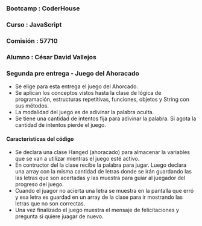 ### Bootcamp : CoderHouse 
### Curso : JavaScript
### Comisión : 57710
### Alumno : César David Vallejos

### Segunda pre entrega - Juego del Ahoracado
- Se elige para esta entrega el juego del Ahorcado.
- Se aplican los conceptos vistos hasta la clase de lógica de programación, estructuras repetitivas, funciones, objetos y String con sus métodos.
- La modalidad del juego es de adivinar la palabra oculta.
- Se tiene una cantidad de intentos fija para adivinar la palabra. Si agota la cantidad de intentos pierde el juego.

#### Caracteristicas del código
- Se declara una clase Hanged (ahoracado) para almacenar la variables que se van a utilizar mientras el juego esté activo.
- En contructor del la clase recibe la palabra para jugar. Luego declara una array con la misma cantidad de letras donde se irán guardando las
  las letras que son acertadas y las muestra para guiar al juegador del progreso del juego.
- Cuando el juagor no acierta una letra se muestra en la pantalla que erró y esa letra es guardad en un array de la clase
  para ir mostrando las letras que no son correctas.
- Una vez finalizado el juego muestra el mensaje de felicitaciones y pregunta si quiere juagar de nuevo.
